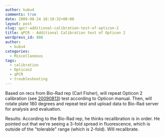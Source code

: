 ```yaml
---
author: kubu4
comments: true
date: 2009-08-24 16:10:32+00:00
layout: post
slug: qpcr-additional-calibration-test-of-opticon-2
title: qPCR - Additional Calibration test of Opticon 2
wordpress_id: 888
author:
  - kubu4
categories:
  - Miscellaneous
tags:
  - calibration
  - Opticon2
  - qPCR
  - troubleshooting
---
```


Based on recs from Bio-Rad rep (Carl Fisher), will repeat Opticon 2 calibration (see [20090813](/Sam%27s+Working+Notebook+Jun-Aug+2009#sjw20090813)) test according to Opticon manual. Then, will rotate plate 180 degrees and repeat test and upload data to Bio-Rad server for analysis and evaluation.

Results: According to the Bio-Rad rep, he thinks recalibration is in order. He pointed out that we're seeing a 3-fold spread in fluorescence, which is outside of the "tolerable" range (which is 2-fold). Will recalibrate.
